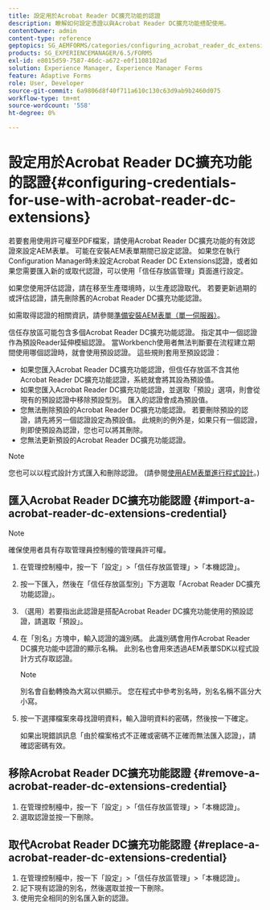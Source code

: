 ```yaml
---
title: 設定用於Acrobat Reader DC擴充功能的認證
description: 瞭解如何設定憑證以與Acrobat Reader DC擴充功能搭配使用。
contentOwner: admin
content-type: reference
geptopics: SG_AEMFORMS/categories/configuring_acrobat_reader_dc_extensions
products: SG_EXPERIENCEMANAGER/6.5/FORMS
exl-id: e8015d59-7587-46dc-a672-e0f1108102ad
solution: Experience Manager, Experience Manager Forms
feature: Adaptive Forms
role: User, Developer
source-git-commit: 6a9806d8f40f711a610c130c63d9ab9b2460d075
workflow-type: tm+mt
source-wordcount: '558'
ht-degree: 0%

---
```


# 設定用於Acrobat Reader DC擴充功能的認證{#configuring-credentials-for-use-with-acrobat-reader-dc-extensions}

若要套用使用許可權至PDF檔案，請使用Acrobat Reader DC擴充功能的有效認證來設定AEM表單。 可能在安裝AEM表單期間已設定認證。 如果您在執行Configuration Manager時未設定Acrobat Reader DC Extensions認證，或者如果您需要匯入新的或取代認證，可以使用「信任存放區管理」頁面進行設定。

如果您使用評估認證，請在移至生產環境時，以生產認證取代。 若要更新過期的或評估認證，請先刪除舊的Acrobat Reader DC擴充功能認證。

如需取得認證的相關資訊，請參閱[準備安裝AEM表單（單一伺服器）](https://helpx.adobe.com/pdf/aem-forms/6-3/prepare-install-single-server.pdf)。

信任存放區可能包含多個Acrobat Reader DC擴充功能認證。 指定其中一個認證作為預設Reader延伸模組認證。 當Workbench使用者無法判斷要在流程建立期間使用哪個認證時，就會使用預設認證。 這些規則套用至預設認證：

* 如果您匯入Acrobat Reader DC擴充功能認證，但信任存放區不含其他Acrobat Reader DC擴充功能認證，系統就會將其設為預設值。
* 如果您匯入Acrobat Reader DC擴充功能認證，並選取「預設」選項，則會從現有的預設認證中移除預設型別。 匯入的認證會成為預設值。
* 您無法刪除預設的Acrobat Reader DC擴充功能認證。 若要刪除預設的認證，請先將另一個認證設定為預設值。 此規則的例外是，如果只有一個認證，則即使預設為認證，您也可以將其刪除。
* 您無法更新預設的Acrobat Reader DC擴充功能認證。

>[!NOTE]
>
>您也可以以程式設計方式匯入和刪除認證。 (請參閱[使用AEM表單進行程式設計](https://experienceleague.adobe.com/docs/experience-manager-release-information/aem-release-updates/previous-updates/aem-previous-versions.html)。)

## 匯入Acrobat Reader DC擴充功能認證 {#import-a-acrobat-reader-dc-extensions-credential}

>[!NOTE]
> 
> 確保使用者具有存取管理員控制檯的管理員許可權。

1. 在管理控制檯中，按一下「設定」>「信任存放區管理」>「本機認證」。
1. 按一下匯入，然後在「信任存放區型別」下方選取「Acrobat Reader DC擴充功能認證」。
1. （選用）若要指出此認證是搭配Acrobat Reader DC擴充功能使用的預設認證，請選取「預設」。
1. 在「別名」方塊中，輸入認證的識別碼。 此識別碼會用作Acrobat Reader DC擴充功能中認證的顯示名稱。 此別名也會用來透過AEM表單SDK以程式設計方式存取認證。

   >[!NOTE]
   >
   >別名會自動轉換為大寫以供顯示。 您在程式中參考別名時，別名名稱不區分大小寫。

1. 按一下選擇檔案來尋找證明資料，輸入證明資料的密碼，然後按一下確定。

   如果出現錯誤訊息「由於檔案格式不正確或密碼不正確而無法匯入認證」，請確認密碼有效。

## 移除Acrobat Reader DC擴充功能認證 {#remove-a-acrobat-reader-dc-extensions-credential}

1. 在管理控制檯中，按一下「設定」>「信任存放區管理」>「本機認證」。
1. 選取認證並按一下刪除。

## 取代Acrobat Reader DC擴充功能認證 {#replace-a-acrobat-reader-dc-extensions-credential}

1. 在管理控制檯中，按一下「設定」>「信任存放區管理」>「本機認證」。
1. 記下現有認證的別名，然後選取並按一下刪除。
1. 使用完全相同的別名匯入新的認證。
